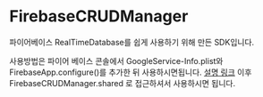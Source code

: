 # FirebaseCRUDManager
파이어베이스 RealTimeDatabase를 쉽게 사용하기 위해 만든 SDK입니다.

사용방법은 파이어 베이스 콘솔에서 GoogleService-Info.plist와 FirebaseApp.configure()를 추가한 뒤 사용하시면됩니다.
[설명 링크](https://firebase.google.com/docs/database/ios/start?hl=en)
이후 FirebaseCRUDManager.shared 로 접근하셔서 사용하시면 됩니다.
